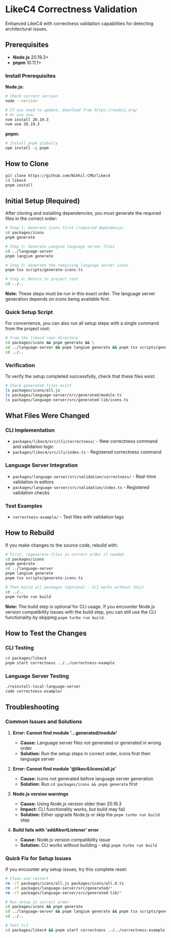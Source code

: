 # LikeC4 Correctness Validation

Enhanced LikeC4 with correctness validation capabilities for detecting architectural issues.

## Prerequisites

- **Node.js** 20.19.3+ 
- **pnpm** 10.11.1+

### Install Prerequisites

**Node.js:**
```bash
# Check current version
node --version

# If you need to update, download from https://nodejs.org/
# Or use nvm:
nvm install 20.19.3
nvm use 20.19.3
```

**pnpm:**
```bash
# Install pnpm globally
npm install -g pnpm
```

## How to Clone

```bash
git clone https://github.com/Nikhil-CMU/likec4
cd likec4
pnpm install
```

## Initial Setup (Required)

After cloning and installing dependencies, you must generate the required files in the correct order:

```bash
# Step 1: Generate icons first (required dependency)
cd packages/icons
pnpm generate

# Step 2: Generate Langium language server files
cd ../language-server
pnpm langium generate

# Step 3: Generate the remaining language server icons
pnpm tsx scripts/generate-icons.ts

# Step 4: Return to project root
cd ../..
```

**Note:** These steps must be run in this exact order. The language server generation depends on icons being available first.

### Quick Setup Script

For convenience, you can also run all setup steps with a single command from the project root:

```bash
# From the likec4 root directory
cd packages/icons && pnpm generate && \
cd ../language-server && pnpm langium generate && pnpm tsx scripts/generate-icons.ts && \
cd ../..
```

### Verification

To verify the setup completed successfully, check that these files exist:

```bash
# Check generated files exist
ls packages/icons/all.js
ls packages/language-server/src/generated/module.ts
ls packages/language-server/src/generated-lib/icons.ts
```

## What Files Were Changed

### CLI Implementation
- `packages/likec4/src/cli/correctness/` - New correctness command and validation logic
- `packages/likec4/src/cli/index.ts` - Registered correctness command

### Language Server Integration  
- `packages/language-server/src/validation/correctness/` - Real-time validation in editors
- `packages/language-server/src/validation/index.ts` - Registered validation checks

### Test Examples
- `correctness-example/` - Test files with validation tags

## How to Rebuild

If you make changes to the source code, rebuild with:

```bash
# First, regenerate files in correct order if needed
cd packages/icons
pnpm generate
cd ../language-server
pnpm langium generate
pnpm tsx scripts/generate-icons.ts

# Then build all packages (optional - CLI works without this)
cd ../..
pnpm turbo run build
```

**Note:** The build step is optional for CLI usage. If you encounter Node.js version compatibility issues with the build step, you can still use the CLI functionality by skipping `pnpm turbo run build`.

## How to Test the Changes

### CLI Testing
```bash
cd packages/likec4
pnpm start correctness ../../correctness-example
```

### Language Server Testing
```bash
./reinstall-local-language-server
code correctness-example/
```

## Troubleshooting

### Common Issues and Solutions

1. **Error: Cannot find module '...generated/module'**
   - **Cause:** Language server files not generated or generated in wrong order
   - **Solution:** Run the setup steps in correct order, icons first then language server

2. **Error: Cannot find module '@likec4/icons/all.js'**
   - **Cause:** Icons not generated before language server generation
   - **Solution:** Run `cd packages/icons && pnpm generate` first

3. **Node.js version warnings**
   - **Cause:** Using Node.js version older than 20.19.3
   - **Impact:** CLI functionality works, but build may fail
   - **Solution:** Either upgrade Node.js or skip the `pnpm turbo run build` step

4. **Build fails with 'addAbortListener' error**
   - **Cause:** Node.js version compatibility issue
   - **Solution:** CLI works without building - skip `pnpm turbo run build`

### Quick Fix for Setup Issues

If you encounter any setup issues, try this complete reset:

```bash
# Clean and restart
rm -rf packages/icons/all.js packages/icons/all.d.ts
rm -rf packages/language-server/src/generated/*
rm -rf packages/language-server/src/generated-lib/*

# Run setup in correct order
cd packages/icons && pnpm generate
cd ../language-server && pnpm langium generate && pnpm tsx scripts/generate-icons.ts
cd ../..

# Test CLI
cd packages/likec4 && pnpm start correctness ../../correctness-example
```